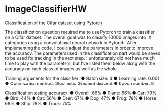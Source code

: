 # ImageClassifierHW
Classification of the Cifar dataset using Pytorch

The classification question required me to use Pytorch to train a
classifier on a Cifar dataset. The overall goal was to classify 10000 images into ​ X ​ categories
using a convolutional neural network in Pytorch. After implementing the code, I could adjust the
parameters in order to improve the accuracy. The parameters used in the classification part
would be saved to be used for tracking in the next step. I unfortunately did not have much time
to play with the parameters, but I’ve listed them below along with the accuracy on each class of
images as well as the whole.

Training arguments for the classifier:
● Batch size: 4
● Learning rate: 0.001
● Optimization method: Stochastic Gradient descent
● Epoch number: 8

Classification testing accuracy:
● Overall: 66%
● Plane: 66%
● Car: 79%
● Bird: 44%
● Cat: 56%
● Deer: 67%
● Dog: 47%
● Frog: 76%
● Horse: 68%
● Ship: 78%
● Truck: 75%
